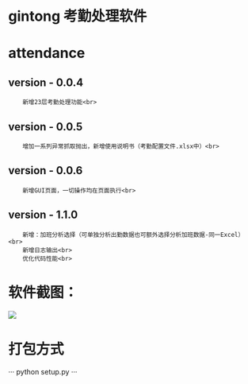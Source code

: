 gintong 考勤处理软件
===================
# attendance
## version - 0.0.4
        新增23层考勤处理功能<br>
## version - 0.0.5
        增加一系列异常抓取抛出，新增使用说明书（考勤配置文件.xlsx中）<br>
## version - 0.0.6
        新增GUI页面，一切操作均在页面执行<br>
## version - 1.1.0
        新增：加班分析选择（可单独分析出勤数据也可额外选择分析加班数据-同一Excel）<br>
        新增日志输出<br>
        优化代码性能<br>
# 软件截图：
![](https://github.com/xuyonggit/attendance/blob/latest/software.png)

# 打包方式
···
python setup.py
···
